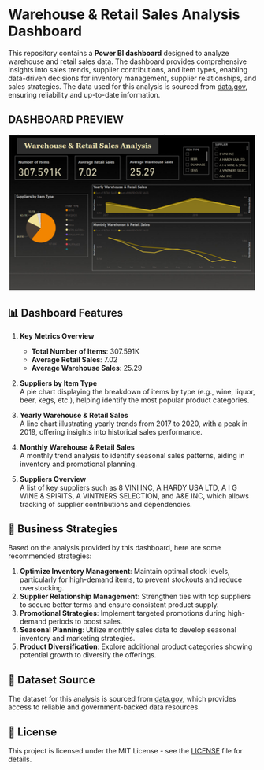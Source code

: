 
# Warehouse & Retail Sales Analysis Dashboard

This repository contains a **Power BI dashboard** designed to analyze warehouse and retail sales data. The dashboard provides comprehensive insights into sales trends, supplier contributions, and item types, enabling data-driven decisions for inventory management, supplier relationships, and sales strategies. The data used for this analysis is sourced from [data.gov](https://data.gov), ensuring reliability and up-to-date information.

## DASHBOARD PREVIEW
![Warehouse & Rtail Sales Dashboard](https://github.com/Shristi-Kammar/Warehouse-Retail-Sales-Analysis/blob/main/Screenshot%202024-07-11%20165554.png)

## 📊 Dashboard Features

1. **Key Metrics Overview**  
   - **Total Number of Items**: 307.591K  
   - **Average Retail Sales**: 7.02  
   - **Average Warehouse Sales**: 25.29  

2. **Suppliers by Item Type**  
   A pie chart displaying the breakdown of items by type (e.g., wine, liquor, beer, kegs, etc.), helping identify the most popular product categories.

3. **Yearly Warehouse & Retail Sales**  
   A line chart illustrating yearly trends from 2017 to 2020, with a peak in 2019, offering insights into historical sales performance.

4. **Monthly Warehouse & Retail Sales**  
   A monthly trend analysis to identify seasonal sales patterns, aiding in inventory and promotional planning.

5. **Suppliers Overview**  
   A list of key suppliers such as 8 VINI INC, A HARDY USA LTD, A I G WINE & SPIRITS, A VINTNERS SELECTION, and A&E INC, which allows tracking of supplier contributions and dependencies.

## 🚀 Business Strategies

Based on the analysis provided by this dashboard, here are some recommended strategies:

1. **Optimize Inventory Management**: Maintain optimal stock levels, particularly for high-demand items, to prevent stockouts and reduce overstocking.
2. **Supplier Relationship Management**: Strengthen ties with top suppliers to secure better terms and ensure consistent product supply.
3. **Promotional Strategies**: Implement targeted promotions during high-demand periods to boost sales.
4. **Seasonal Planning**: Utilize monthly sales data to develop seasonal inventory and marketing strategies.
5. **Product Diversification**: Explore additional product categories showing potential growth to diversify the offerings.

## 📝 Dataset Source

The dataset for this analysis is sourced from [data.gov](https://data.gov), which provides access to reliable and government-backed data resources. 


## 📄 License

This project is licensed under the MIT License - see the [LICENSE](LICENSE) file for details.
